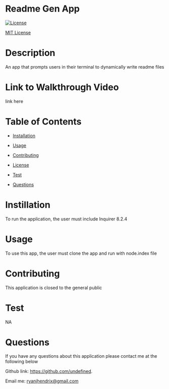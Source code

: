 # Readme Gen App
 
  [![License](https://img.shields.io/badge/License-MIT-yellow.svg)](https://opensource.org/licenses/MIT)

  [MIT License](LICENSE.md)
 
  # Description
 
  An app that prompts users in their terminal to dynamically write readme files
 
  # Link to Walkthrough Video

  link here 

  # Table of Contents

  * [Installation](#installation)

  * [Usage](#usage)

  * [Contributing](#contributing)

  * [License](#license)

  * [Test](#test)

  * [Questions](#questions)



  # Instillation

  To run the application, the user must include Inquirer 8.2.4
 
  # Usage

  To use this app, the user must clone the app and run with node.index file
 
  # Contributing

  This application is closed to the general public
 
  # Test

  NA
 
  # Questions

  If you have any questions about this application please contact me at the following below

  
  Github link: https://github.com/undefined.

  Email me: ryanjhendrix@gmail.com
  